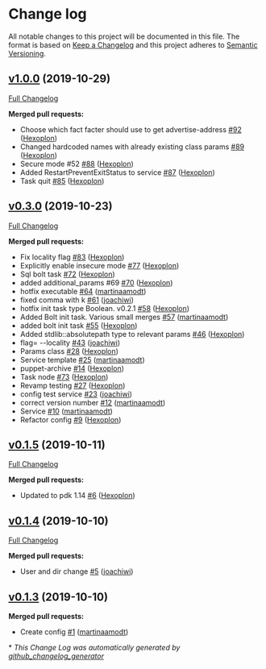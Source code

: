 # Change log

All notable changes to this project will be documented in this file. The format is based on [Keep a Changelog](http://keepachangelog.com/en/1.0.0/) and this project adheres to [Semantic Versioning](http://semver.org).

## [v1.0.0](https://github.com/martinaamodt/cockroachdb/tree/v1.0.0) (2019-10-29)
[Full Changelog](https://github.com/martinaamodt/cockroachdb/compare/v0.3.0...v1.0.0)

**Merged pull requests:**

- Choose which fact facter should use to get advertise-address [\#92](https://github.com/martinaamodt/cockroachdb/pull/92) ([Hexoplon](https://github.com/Hexoplon))
- Changed hardcoded names with already existing class params [\#89](https://github.com/martinaamodt/cockroachdb/pull/89) ([Hexoplon](https://github.com/Hexoplon))
- Secure mode \#52 [\#88](https://github.com/martinaamodt/cockroachdb/pull/88) ([Hexoplon](https://github.com/Hexoplon))
- Added RestartPreventExitStatus to service [\#87](https://github.com/martinaamodt/cockroachdb/pull/87) ([Hexoplon](https://github.com/Hexoplon))
- Task quit [\#85](https://github.com/martinaamodt/cockroachdb/pull/85) ([Hexoplon](https://github.com/Hexoplon))

## [v0.3.0](https://github.com/martinaamodt/cockroachdb/tree/v0.3.0) (2019-10-23)
[Full Changelog](https://github.com/martinaamodt/cockroachdb/compare/v0.1.5...v0.3.0)

**Merged pull requests:**

- Fix locality flag [\#83](https://github.com/martinaamodt/cockroachdb/pull/83) ([Hexoplon](https://github.com/Hexoplon))
- Explicitly enable insecure mode [\#77](https://github.com/martinaamodt/cockroachdb/pull/77) ([Hexoplon](https://github.com/Hexoplon))
- Sql bolt task [\#72](https://github.com/martinaamodt/cockroachdb/pull/72) ([Hexoplon](https://github.com/Hexoplon))
- added additional\_params \#69 [\#70](https://github.com/martinaamodt/cockroachdb/pull/70) ([Hexoplon](https://github.com/Hexoplon))
- hotfix executable [\#64](https://github.com/martinaamodt/cockroachdb/pull/64) ([martinaamodt](https://github.com/martinaamodt))
- fixed comma with k [\#61](https://github.com/martinaamodt/cockroachdb/pull/61) ([joachiwi](https://github.com/joachiwi))
- hotfix init task type Boolean. v0.2.1 [\#58](https://github.com/martinaamodt/cockroachdb/pull/58) ([Hexoplon](https://github.com/Hexoplon))
- Added Bolt init task. Various small merges [\#57](https://github.com/martinaamodt/cockroachdb/pull/57) ([martinaamodt](https://github.com/martinaamodt))
- added bolt init task [\#55](https://github.com/martinaamodt/cockroachdb/pull/55) ([Hexoplon](https://github.com/Hexoplon))
- Added stdlib::absolutepath type to relevant params [\#46](https://github.com/martinaamodt/cockroachdb/pull/46) ([Hexoplon](https://github.com/Hexoplon))
- flag= --locality [\#43](https://github.com/martinaamodt/cockroachdb/pull/43) ([joachiwi](https://github.com/joachiwi))
- Params class [\#28](https://github.com/martinaamodt/cockroachdb/pull/28) ([Hexoplon](https://github.com/Hexoplon))
- Service template [\#25](https://github.com/martinaamodt/cockroachdb/pull/25) ([martinaamodt](https://github.com/martinaamodt))
- puppet-archive [\#14](https://github.com/martinaamodt/cockroachdb/pull/14) ([Hexoplon](https://github.com/Hexoplon))
- Task node [\#73](https://github.com/martinaamodt/cockroachdb/pull/73) ([Hexoplon](https://github.com/Hexoplon))
- Revamp testing [\#27](https://github.com/martinaamodt/cockroachdb/pull/27) ([Hexoplon](https://github.com/Hexoplon))
- config test service [\#23](https://github.com/martinaamodt/cockroachdb/pull/23) ([joachiwi](https://github.com/joachiwi))
- correct version number [\#12](https://github.com/martinaamodt/cockroachdb/pull/12) ([martinaamodt](https://github.com/martinaamodt))
- Service [\#10](https://github.com/martinaamodt/cockroachdb/pull/10) ([martinaamodt](https://github.com/martinaamodt))
- Refactor config [\#9](https://github.com/martinaamodt/cockroachdb/pull/9) ([Hexoplon](https://github.com/Hexoplon))

## [v0.1.5](https://github.com/martinaamodt/cockroachdb/tree/v0.1.5) (2019-10-11)
[Full Changelog](https://github.com/martinaamodt/cockroachdb/compare/v0.1.4...v0.1.5)

**Merged pull requests:**

- Updated to pdk 1.14 [\#6](https://github.com/martinaamodt/cockroachdb/pull/6) ([Hexoplon](https://github.com/Hexoplon))

## [v0.1.4](https://github.com/martinaamodt/cockroachdb/tree/v0.1.4) (2019-10-10)
[Full Changelog](https://github.com/martinaamodt/cockroachdb/compare/v0.1.3...v0.1.4)

**Merged pull requests:**

- User and dir change [\#5](https://github.com/martinaamodt/cockroachdb/pull/5) ([joachiwi](https://github.com/joachiwi))

## [v0.1.3](https://github.com/martinaamodt/cockroachdb/tree/v0.1.3) (2019-10-10)
**Merged pull requests:**

- Create config [\#1](https://github.com/martinaamodt/cockroachdb/pull/1) ([martinaamodt](https://github.com/martinaamodt))



\* *This Change Log was automatically generated by [github_changelog_generator](https://github.com/skywinder/Github-Changelog-Generator)*
